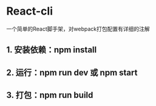 # React-cli
一个简单的React脚手架，对webpack打包配置有详细的注解

## 1. 安装依赖：npm install
## 2. 运行：npm run dev 或 npm start
## 3. 打包：npm run build
